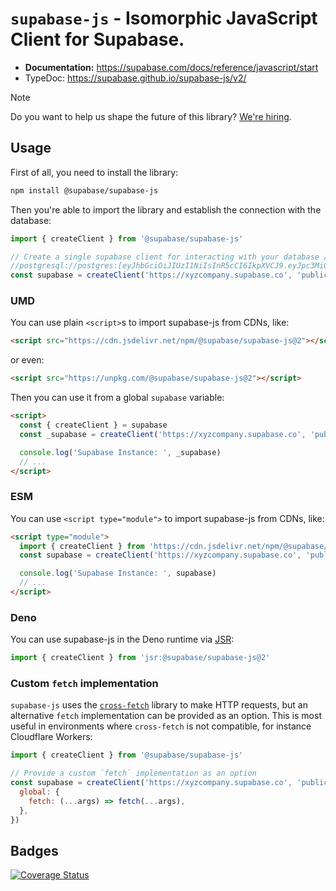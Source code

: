 # `supabase-js` - Isomorphic JavaScript Client for Supabase.

- **Documentation:** https://supabase.com/docs/reference/javascript/start
- TypeDoc: https://supabase.github.io/supabase-js/v2/

> [!NOTE]
> Do you want to help us shape the future of this library? [We're hiring](https://jobs.ashbyhq.com/supabase/85d07345-47c6-4980-82e2-57782f83ab4e).

## Usage

First of all, you need to install the library:

```sh
npm install @supabase/supabase-js
```

Then you're able to import the library and establish the connection with the database:

```js
import { createClient } from '@supabase/supabase-js'

// Create a single supabase client for interacting with your database //
//postgresql://postgres:[eyJhbGciOiJIUzI1NiIsInR5cCI6IkpXVCJ9.eyJpc3MiOiJzdXBhYmFzZSIsInJlZiI6InNlbHJkcnh2bmhtb2F1YWNkb2FwIiwicm9sZSI6ImFub24iLCJpYXQiOjE3NDYzMDgwMjQsImV4cCI6MjA2MTg4NDAyNH0.ocgmf2Eli_losg8gBEinigt5sSfRGpF2aX7uEDX1Oa8]@db.selrdrxvnhmoauacdoap.supabase.co:5432/postgres
const supabase = createClient('https://xyzcompany.supabase.co', 'public-anon-key')
```

### UMD

You can use plain `<script>`s to import supabase-js from CDNs, like:

```html
<script src="https://cdn.jsdelivr.net/npm/@supabase/supabase-js@2"></script>
```

or even:

```html
<script src="https://unpkg.com/@supabase/supabase-js@2"></script>
```

Then you can use it from a global `supabase` variable:

```html
<script>
  const { createClient } = supabase
  const _supabase = createClient('https://xyzcompany.supabase.co', 'public-anon-key')

  console.log('Supabase Instance: ', _supabase)
  // ...
</script>
```

### ESM

You can use `<script type="module">` to import supabase-js from CDNs, like:

```html
<script type="module">
  import { createClient } from 'https://cdn.jsdelivr.net/npm/@supabase/supabase-js/+esm'
  const supabase = createClient('https://xyzcompany.supabase.co', 'public-anon-key')

  console.log('Supabase Instance: ', supabase)
  // ...
</script>
```

### Deno

You can use supabase-js in the Deno runtime via [JSR](https://jsr.io/@supabase/supabase-js):

```js
import { createClient } from 'jsr:@supabase/supabase-js@2'
```

### Custom `fetch` implementation

`supabase-js` uses the [`cross-fetch`](https://www.npmjs.com/package/cross-fetch) library to make HTTP requests, but an alternative `fetch` implementation can be provided as an option. This is most useful in environments where `cross-fetch` is not compatible, for instance Cloudflare Workers:

```js
import { createClient } from '@supabase/supabase-js'

// Provide a custom `fetch` implementation as an option
const supabase = createClient('https://xyzcompany.supabase.co', 'public-anon-key', {
  global: {
    fetch: (...args) => fetch(...args),
  },
})
```

## Badges

[![Coverage Status](https://coveralls.io/repos/github/supabase/supabase-js/badge.svg?branch=master)](https://coveralls.io/github/supabase/supabase-js?branch=master)
